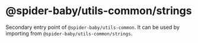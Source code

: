 # @spider-baby/utils-common/strings

Secondary entry point of `@spider-baby/utils-common`. It can be used by importing from `@spider-baby/utils-common/strings`.
